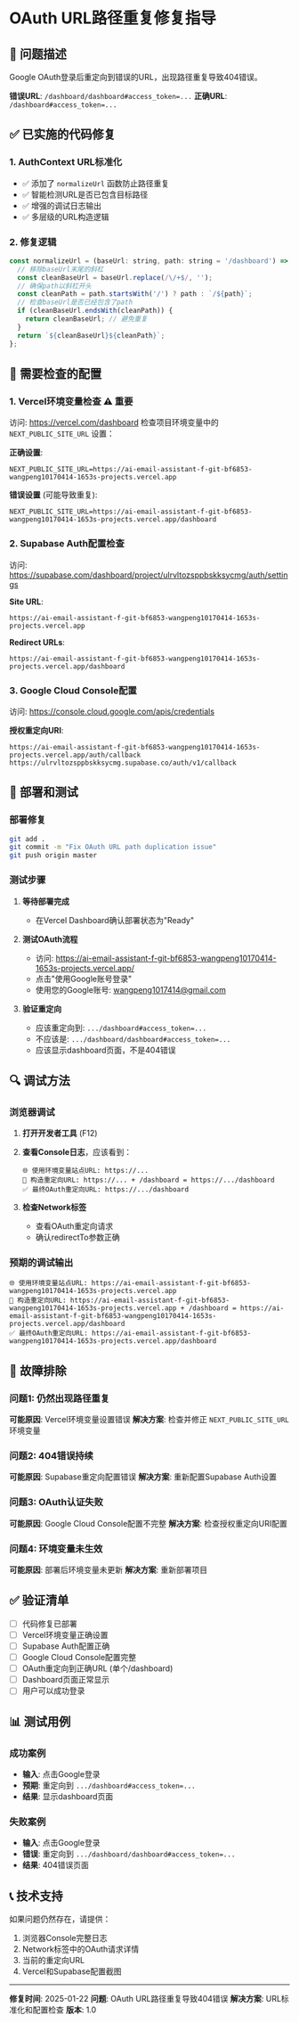 # OAuth URL路径重复修复指导

## 🚨 问题描述
Google OAuth登录后重定向到错误的URL，出现路径重复导致404错误。

**错误URL**: `/dashboard/dashboard#access_token=...`
**正确URL**: `/dashboard#access_token=...`

## ✅ 已实施的代码修复

### 1. AuthContext URL标准化
- ✅ 添加了 `normalizeUrl` 函数防止路径重复
- ✅ 智能检测URL是否已包含目标路径
- ✅ 增强的调试日志输出
- ✅ 多层级的URL构造逻辑

### 2. 修复逻辑
```javascript
const normalizeUrl = (baseUrl: string, path: string = '/dashboard') => {
  // 移除baseUrl末尾的斜杠
  const cleanBaseUrl = baseUrl.replace(/\/+$/, '');
  // 确保path以斜杠开头
  const cleanPath = path.startsWith('/') ? path : `/${path}`;
  // 检查baseUrl是否已经包含了path
  if (cleanBaseUrl.endsWith(cleanPath)) {
    return cleanBaseUrl; // 避免重复
  }
  return `${cleanBaseUrl}${cleanPath}`;
};
```

## 🔧 需要检查的配置

### 1. Vercel环境变量检查 ⚠️ **重要**

访问: https://vercel.com/dashboard
检查项目环境变量中的 `NEXT_PUBLIC_SITE_URL` 设置：

**正确设置**:
```
NEXT_PUBLIC_SITE_URL=https://ai-email-assistant-f-git-bf6853-wangpeng10170414-1653s-projects.vercel.app
```

**错误设置** (可能导致重复):
```
NEXT_PUBLIC_SITE_URL=https://ai-email-assistant-f-git-bf6853-wangpeng10170414-1653s-projects.vercel.app/dashboard
```

### 2. Supabase Auth配置检查

访问: https://supabase.com/dashboard/project/ulrvltozsppbskksycmg/auth/settings

**Site URL**:
```
https://ai-email-assistant-f-git-bf6853-wangpeng10170414-1653s-projects.vercel.app
```

**Redirect URLs**:
```
https://ai-email-assistant-f-git-bf6853-wangpeng10170414-1653s-projects.vercel.app/dashboard
```

### 3. Google Cloud Console配置

访问: https://console.cloud.google.com/apis/credentials

**授权重定向URI**:
```
https://ai-email-assistant-f-git-bf6853-wangpeng10170414-1653s-projects.vercel.app/auth/callback
https://ulrvltozsppbskksycmg.supabase.co/auth/v1/callback
```

## 🚀 部署和测试

### 部署修复
```bash
git add .
git commit -m "Fix OAuth URL path duplication issue"
git push origin master
```

### 测试步骤

1. **等待部署完成**
   - 在Vercel Dashboard确认部署状态为"Ready"

2. **测试OAuth流程**
   - 访问: https://ai-email-assistant-f-git-bf6853-wangpeng10170414-1653s-projects.vercel.app/
   - 点击"使用Google账号登录"
   - 使用您的Google账号: wangpeng1017414@gmail.com

3. **验证重定向**
   - 应该重定向到: `.../dashboard#access_token=...`
   - 不应该是: `.../dashboard/dashboard#access_token=...`
   - 应该显示dashboard页面，不是404错误

## 🔍 调试方法

### 浏览器调试
1. **打开开发者工具** (F12)
2. **查看Console日志**，应该看到：
   ```
   🌐 使用环境变量站点URL: https://...
   🔧 构造重定向URL: https://... + /dashboard = https://.../dashboard
   ✅ 最终OAuth重定向URL: https://.../dashboard
   ```

3. **检查Network标签**
   - 查看OAuth重定向请求
   - 确认redirectTo参数正确

### 预期的调试输出
```
🌐 使用环境变量站点URL: https://ai-email-assistant-f-git-bf6853-wangpeng10170414-1653s-projects.vercel.app
🔧 构造重定向URL: https://ai-email-assistant-f-git-bf6853-wangpeng10170414-1653s-projects.vercel.app + /dashboard = https://ai-email-assistant-f-git-bf6853-wangpeng10170414-1653s-projects.vercel.app/dashboard
✅ 最终OAuth重定向URL: https://ai-email-assistant-f-git-bf6853-wangpeng10170414-1653s-projects.vercel.app/dashboard
```

## 🚨 故障排除

### 问题1: 仍然出现路径重复
**可能原因**: Vercel环境变量设置错误
**解决方案**: 检查并修正 `NEXT_PUBLIC_SITE_URL` 环境变量

### 问题2: 404错误持续
**可能原因**: Supabase重定向配置错误
**解决方案**: 重新配置Supabase Auth设置

### 问题3: OAuth认证失败
**可能原因**: Google Cloud Console配置不完整
**解决方案**: 检查授权重定向URI配置

### 问题4: 环境变量未生效
**可能原因**: 部署后环境变量未更新
**解决方案**: 重新部署项目

## ✅ 验证清单

- [ ] 代码修复已部署
- [ ] Vercel环境变量正确设置
- [ ] Supabase Auth配置正确
- [ ] Google Cloud Console配置完整
- [ ] OAuth重定向到正确URL (单个/dashboard)
- [ ] Dashboard页面正常显示
- [ ] 用户可以成功登录

## 📊 测试用例

### 成功案例
- **输入**: 点击Google登录
- **预期**: 重定向到 `.../dashboard#access_token=...`
- **结果**: 显示dashboard页面

### 失败案例
- **输入**: 点击Google登录
- **错误**: 重定向到 `.../dashboard/dashboard#access_token=...`
- **结果**: 404错误页面

## 📞 技术支持

如果问题仍然存在，请提供：
1. 浏览器Console完整日志
2. Network标签中的OAuth请求详情
3. 当前的重定向URL
4. Vercel和Supabase配置截图

---
**修复时间**: 2025-01-22
**问题**: OAuth URL路径重复导致404错误
**解决方案**: URL标准化和配置检查
**版本**: 1.0
